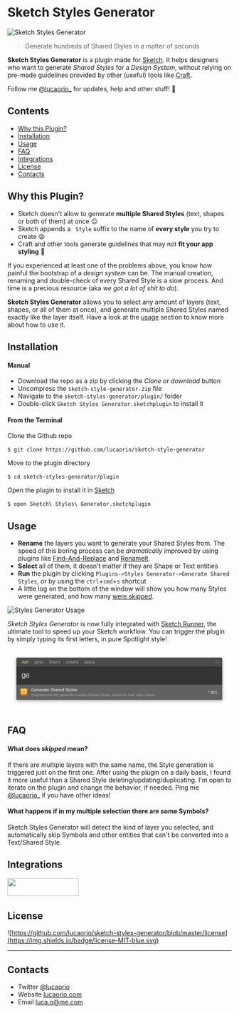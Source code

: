 # Sketch Styles Generator
![Sketch Styles Generator](images/img-header.jpg)
> Generate hundreds of Shared Styles in a matter of seconds

**Sketch Styles Generator** is a plugin made for [Sketch](http://sketchapp.com). It helps designers who want to generate *Shared Styles* for a *Design System*, without relying on pre-made guidelines provided by other (useful) tools like [Craft](https://www.invisionapp.com/craft).

Follow me [@lucaorio_](https://twitter.com/lucaorio_) for updates, help and other stuff! 🎉

## Contents
- [Why this Plugin?](#why-this-plugin)
- [Installation](#installation)
- [Usage](#usage)
- [FAQ](#faq)
- [Integrations](#integrations)
- [License](#license)
- [Contacts](#contacts)

## Why this Plugin?
* Sketch doesn't allow to generate **multiple Shared Styles** (text, shapes or both of them) at once ☹️
* Sketch appends a ` Style` suffix to the name of **every style** you try to create 😫
* Craft and other tools generate guidelines that may not **fit your app styling** 🤔

If you experienced at least one of the problems above, you know how painful the bootstrap of a *design system* can be. The manual creation, renaming and double-check of every Shared Style is a slow process. And time is a precious resource (aka *we got a lot of shit to do*).

**Sketch Styles Generator** allows you to select any amount of layers (text, shapes, or all of them at once), and generate multiple Shared Styles named exactly like the layer itself. Have a look at the [usage](#usage) section to know more about how to use it.


## Installation
#### Manual
* Download the repo as a zip by clicking the _Clone or download_ button
* Uncompress the `sketch-style-generator.zip` file
* Navigate to the `sketch-styles-generator/plugin/` folder
* Double-click `Sketch Styles Generator.sketchplugin` to install it

#### From the Terminal
Clone the Github repo
```
$ git clone https://github.com/lucaorio/sketch-style-generator
```

Move to the plugin directory
```
$ cd sketch-styles-generator/plugin
```

Open the plugin to install it in [Sketch](http://sketchapp.com)
```
$ open Sketch\ Styles\ Generator.sketchplugin
```

## Usage
* **Rename** the layers you want to generate your Shared Styles from. The speed of this boring process can be *dramatically* improved by using plugins like [Find-And-Replace](https://github.com/mscodemonkey/Sketch-Find-And-Replace) and [RenameIt](https://github.com/rodi01/RenameIt).
* **Select** all of them, it doesn't matter if they are Shape or Text entities
* **Run** the plugin by clicking `Plugins->Styles Generator->Generate Shared Styles`, or by using the `ctrl`+`cmd`+`s` shortcut
* A little log on the bottom of the window will show you how many Styles were generated, and how many [were skipped](#faq).

![Styles Generator Usage](images/img-usage.gif)

*Sketch Styles Generator* is now fully integrated with [Sketch Runner](http://bit.ly/SketchRunnerWebsite), the ultimate tool to speed up your Sketch workflow. You can trigger the plugin by simply typing its first letters, in pure Spotlight style!

![Sketch Runner Integration](images/img-sketch-runner.jpg)

## FAQ
#### What does _skipped_ mean?
If there are multiple layers with the same name, the Style generation is triggered just on the first one. After using the plugin on a daily basis, I found it more useful than a Shared Style deleting/updating/duplicating. I'm open to iterate on the plugin and change the behavior, if needed. Ping me [@lucaorio_](https://twitter.com/lucaorio_) if you have other ideas!

#### What happens if in my multiple selection there are some Symbols?
Sketch Styles Generator will detect the kind of layer you selected, and automatically skip Symbols and other entities that can't be converted into a Text/Shared Style.

## Integrations
<a href="http://bit.ly/SketchRunnerWebsite">
  <img width="160" height="40" src="http://sketchrunner.com/img/badge_blue.png">
</a>

## License
![https://github.com/lucaorio/sketch-styles-generator/blob/master/license](https://img.shields.io/badge/license-MIT-blue.svg)

***

## Contacts
* Twitter [@lucaorio](http://twitter.com/@lucaorio_)
* Website [lucaorio.com](http://lucaorio.com)
* Email [luca.o@me.com](mailto:luca.o@me.com)
